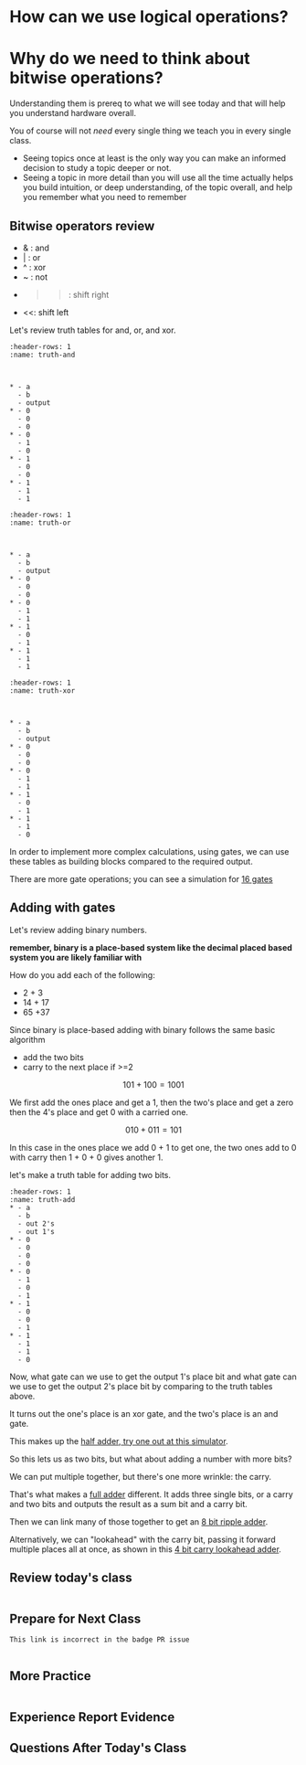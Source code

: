 # How can we use logical operations?

# Why do we need to think about bitwise operations?  



Understanding them is prereq to what we will see today and that will help you understand hardware overall.  



You of course will not *need* every single thing we teach you in every single class.  



* Seeing topics once at least is the only way you can make an informed decision to study a topic deeper or not.
* Seeing a topic in more detail than you will use all the time actually helps you build intuition, or deep understanding, of the topic overall, and help you remember what you need to remember




## Bitwise operators review



- & : and
- | : or
- ^ : xor
- ~ : not
- >>: shift right
- <<: shift left



Let's review truth tables for and, or, and xor.




```{list-table} AND
:header-rows: 1
:name: truth-and



* - a
  - b
  - output
* - 0
  - 0
  - 0
* - 0
  - 1
  - 0
* - 1
  - 0
  - 0
* - 1
  - 1
  - 1
```




```{list-table} OR
:header-rows: 1
:name: truth-or



* - a
  - b
  - output
* - 0
  - 0
  - 0
* - 0
  - 1
  - 1
* - 1
  - 0
  - 1
* - 1
  - 1
  - 1
```




```{list-table} XOR
:header-rows: 1
:name: truth-xor



* - a
  - b
  - output
* - 0
  - 0
  - 0
* - 0
  - 1
  - 1
* - 1
  - 0
  - 1
* - 1
  - 1
  - 0
```



In order to implement more complex calculations, using gates, we can use these tables as building blocks compared to the required output.  



There are more gate operations; you can see a simulation for [16 gates](https://lodev.org/logicemu/#id=gates16)




## Adding with gates



Let's review adding binary numbers. 

**remember, binary is a place-based system like the decimal placed based system you are likely familiar with**



How do you add each of the following: 
- 2 + 3
- 14 + 17
- 65 +37 


Since binary is place-based adding with binary follows the same basic algorithm 

- add the two bits
- carry to the next place if >=2



$$ 101 + 100 = 1001 $$



We first add the ones place and get a 1, then the two's place and get a zero then the 4's place and get 0 with a carried one.  



$$ 010 + 011 = 101 $$



In this case in the ones place we add 0 + 1 to get one, the two ones add to 0 with carry then 1 + 0 + 0 gives another 1.  




let's make a truth table for adding two bits.




```{list-table} Add
:header-rows: 1
:name: truth-add
* - a
  - b
  - out 2's
  - out 1's
* - 0
  - 0
  - 0
  - 0
* - 0
  - 1
  - 0
  - 1
* - 1
  - 0
  - 0
  - 1
* - 1
  - 1
  - 1
  - 0
```



Now, what gate can we use to get the output 1's place bit and what gate can we use to get the output 2's place bit by comparing to the truth tables above.



It turns out the one's place is an xor gate, and the two's place is an and gate.  



This makes up the [half adder, try one out at this simulator](https://lodev.org/logicemu/#id=half_adder).




So this lets us as two bits, but what about adding a number with more bits?  



We can put multiple together, but there's one more wrinkle: the carry.  



That's what makes a [full adder](https://lodev.org/logicemu/#id=full_adder) different.  It adds three single bits, or a carry and two bits and outputs the result as a sum bit and a carry bit.  







Then we can link many of those together to get an [8 bit ripple adder](https://lodev.org/logicemu/#id=ripple_carry_adder).  



Alternatively, we can "lookahead" with the carry bit, passing it forward multiple places all at once, as shown in this [4 bit carry lookahead adder](https://lodev.org/logicemu/#id=cla_adder).


## Review today's class

```{include} ../_review/2023-04-13.md
```



## Prepare for Next Class

```{important}
This link is incorrect in the badge PR issue
```

```{include} ../_prepare/2023-04-13.md
```



## More Practice

```{include} ../_practice/2023-04-13.md
```



## Experience Report Evidence

## Questions After Today's Class 